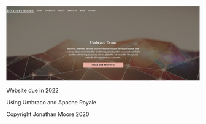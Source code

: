 ![](Untitled.png)

Website due in 2022

Using Umbraco and Apache Royale

Copyright Jonathan Moore 2020

